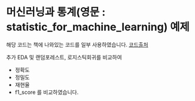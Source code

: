 # 머신러닝과 통계(영문 : statistic_for_machine_learning) 예제

해당 코드는 책에 나와있는 코드를 일부 사용하였습니다.
[코드출처](https://github.com/PacktPublishing/Statistics-for-Machine-Learning.git)

추가 EDA 및 랜덤포레스트, 로지스틱회귀를 비교하여
- 정확도
- 정밀도
- 재현율
- f1_score
를 비교하였습니다.
